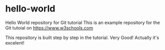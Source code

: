 # hello-world
Hello World repository for Git tutorial
This is an example repository for the Git tutoial on https://www.w3schools.com

This repository is built step by step in the tutorial.
Very Good!
Actually it's excelent!
